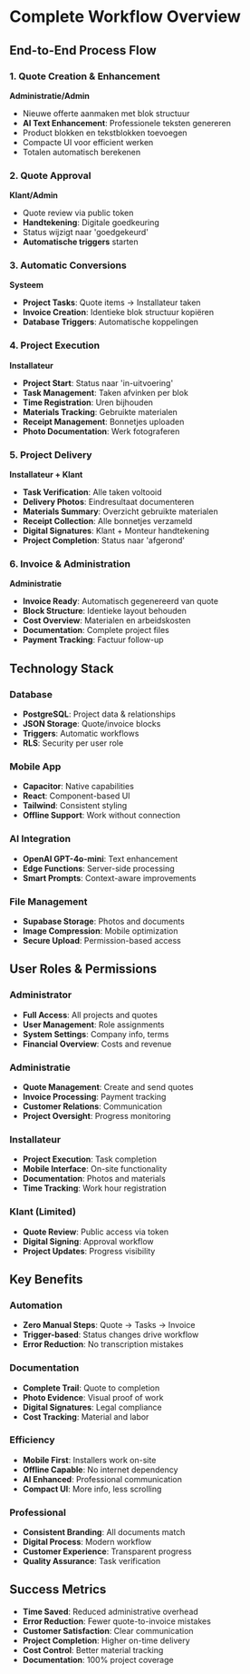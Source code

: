 # Complete Workflow Overview

## End-to-End Process Flow

### 1. Quote Creation & Enhancement
**Administratie/Admin**
- Nieuwe offerte aanmaken met blok structuur
- **AI Text Enhancement**: Professionele teksten genereren
- Product blokken en tekstblokken toevoegen
- Compacte UI voor efficient werken
- Totalen automatisch berekenen

### 2. Quote Approval
**Klant/Admin**
- Quote review via public token
- **Handtekening**: Digitale goedkeuring
- Status wijzigt naar 'goedgekeurd'
- **Automatische triggers** starten

### 3. Automatic Conversions
**Systeem**
- **Project Tasks**: Quote items → Installateur taken
- **Invoice Creation**: Identieke blok structuur kopiëren
- **Database Triggers**: Automatische koppelingen

### 4. Project Execution
**Installateur**
- **Project Start**: Status naar 'in-uitvoering'
- **Task Management**: Taken afvinken per blok
- **Time Registration**: Uren bijhouden
- **Materials Tracking**: Gebruikte materialen
- **Receipt Management**: Bonnetjes uploaden
- **Photo Documentation**: Werk fotograferen

### 5. Project Delivery
**Installateur + Klant**
- **Task Verification**: Alle taken voltooid
- **Delivery Photos**: Eindresultaat documenteren
- **Materials Summary**: Overzicht gebruikte materialen
- **Receipt Collection**: Alle bonnetjes verzameld
- **Digital Signatures**: Klant + Monteur handtekening
- **Project Completion**: Status naar 'afgerond'

### 6. Invoice & Administration
**Administratie**
- **Invoice Ready**: Automatisch gegenereerd van quote
- **Block Structure**: Identieke layout behouden
- **Cost Overview**: Materialen en arbeidskosten
- **Documentation**: Complete project files
- **Payment Tracking**: Factuur follow-up

## Technology Stack

### Database
- **PostgreSQL**: Project data & relationships
- **JSON Storage**: Quote/invoice blocks
- **Triggers**: Automatic workflows
- **RLS**: Security per user role

### Mobile App
- **Capacitor**: Native capabilities
- **React**: Component-based UI
- **Tailwind**: Consistent styling
- **Offline Support**: Work without connection

### AI Integration
- **OpenAI GPT-4o-mini**: Text enhancement
- **Edge Functions**: Server-side processing
- **Smart Prompts**: Context-aware improvements

### File Management
- **Supabase Storage**: Photos and documents
- **Image Compression**: Mobile optimization
- **Secure Upload**: Permission-based access

## User Roles & Permissions

### Administrator
- **Full Access**: All projects and quotes
- **User Management**: Role assignments
- **System Settings**: Company info, terms
- **Financial Overview**: Costs and revenue

### Administratie
- **Quote Management**: Create and send quotes
- **Invoice Processing**: Payment tracking
- **Customer Relations**: Communication
- **Project Oversight**: Progress monitoring

### Installateur
- **Project Execution**: Task completion
- **Mobile Interface**: On-site functionality
- **Documentation**: Photos and materials
- **Time Tracking**: Work hour registration

### Klant (Limited)
- **Quote Review**: Public access via token
- **Digital Signing**: Approval workflow
- **Project Updates**: Progress visibility

## Key Benefits

### Automation
- **Zero Manual Steps**: Quote → Tasks → Invoice
- **Trigger-based**: Status changes drive workflow
- **Error Reduction**: No transcription mistakes

### Documentation
- **Complete Trail**: Quote to completion
- **Photo Evidence**: Visual proof of work
- **Digital Signatures**: Legal compliance
- **Cost Tracking**: Material and labor

### Efficiency
- **Mobile First**: Installers work on-site
- **Offline Capable**: No internet dependency
- **AI Enhanced**: Professional communication
- **Compact UI**: More info, less scrolling

### Professional
- **Consistent Branding**: All documents match
- **Digital Process**: Modern workflow
- **Customer Experience**: Transparent progress
- **Quality Assurance**: Task verification

## Success Metrics
- **Time Saved**: Reduced administrative overhead  
- **Error Reduction**: Fewer quote-to-invoice mistakes
- **Customer Satisfaction**: Clear communication
- **Project Completion**: Higher on-time delivery
- **Cost Control**: Better material tracking
- **Documentation**: 100% project coverage